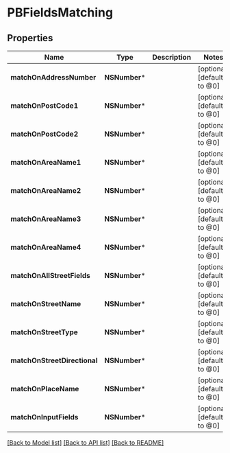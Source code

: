 # PBFieldsMatching

## Properties
Name | Type | Description | Notes
------------ | ------------- | ------------- | -------------
**matchOnAddressNumber** | **NSNumber*** |  | [optional] [default to @0]
**matchOnPostCode1** | **NSNumber*** |  | [optional] [default to @0]
**matchOnPostCode2** | **NSNumber*** |  | [optional] [default to @0]
**matchOnAreaName1** | **NSNumber*** |  | [optional] [default to @0]
**matchOnAreaName2** | **NSNumber*** |  | [optional] [default to @0]
**matchOnAreaName3** | **NSNumber*** |  | [optional] [default to @0]
**matchOnAreaName4** | **NSNumber*** |  | [optional] [default to @0]
**matchOnAllStreetFields** | **NSNumber*** |  | [optional] [default to @0]
**matchOnStreetName** | **NSNumber*** |  | [optional] [default to @0]
**matchOnStreetType** | **NSNumber*** |  | [optional] [default to @0]
**matchOnStreetDirectional** | **NSNumber*** |  | [optional] [default to @0]
**matchOnPlaceName** | **NSNumber*** |  | [optional] [default to @0]
**matchOnInputFields** | **NSNumber*** |  | [optional] [default to @0]

[[Back to Model list]](../README.md#documentation-for-models) [[Back to API list]](../README.md#documentation-for-api-endpoints) [[Back to README]](../README.md)



